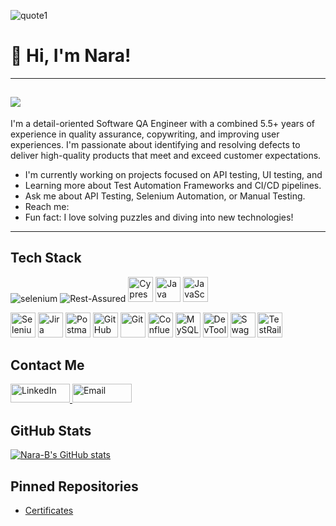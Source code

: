 ![quote1](https://github.com/user-attachments/assets/5bdc6f5b-f804-4647-a8d2-66b75507c5be)
# 👋 Hi, I'm Nara!
---
![](https://komarev.com/ghpvc/?username=Nara-B&color=orange&style=flat-square)
---
I'm a detail-oriented Software QA Engineer with a combined 5.5+ years of experience in quality assurance, copywriting, and improving user experiences. I'm passionate about identifying and resolving defects to deliver high-quality products that meet and exceed customer expectations.

* I'm currently working on projects focused on API testing, UI testing, and 
* Learning more about Test Automation Frameworks and CI/CD pipelines.
* Ask me about API Testing, Selenium Automation, or Manual Testing.
* Reach me: 
* Fun fact: I love solving puzzles and diving into new technologies!

---
## Tech Stack
![selenium](https://github.com/user-attachments/assets/b0f68cb1-0b27-42fa-80d3-0eba949f2ef0)
<img src="https://img.shields.io/badge/Rest--Assured-007EC6?style=for-the-badge&logo=rest-assured&logoColor=white" alt="Rest-Assured" /> 
<img src="https://cdn.jsdelivr.net/gh/devicons/devicon/icons/cypress/cypress-original.svg" alt="Cypress" width="40" height="40" />
<img src="https://cdn.jsdelivr.net/gh/devicons/devicon/icons/java/java-original.svg" alt="Java" width="40" height="40" />
<img src="https://cdn.jsdelivr.net/gh/devicons/devicon/icons/javascript/javascript-original.svg" alt="JavaScript" width="40" height="40" />

<img src="https://cdn.jsdelivr.net/gh/devicons/devicon/icons/selenium/selenium-original.svg" alt="Selenium" width="40" height="40" />
<img src="https://cdn.jsdelivr.net/gh/devicons/devicon/icons/jira/jira-original.svg" alt="Jira" width="40" height="40" />
<img src="https://cdn.jsdelivr.net/gh/devicons/devicon/icons/postman/postman-original.svg" alt="Postman" width="40" height="40" />
<img src="https://cdn.jsdelivr.net/gh/devicons/devicon/icons/github/github-original.svg" alt="GitHub" width="40" height="40" />
<img src="https://cdn.jsdelivr.net/gh/devicons/devicon/icons/git/git-original.svg" alt="Git" width="40" height="40" />
<img src="https://cdn.jsdelivr.net/gh/devicons/devicon/icons/confluence/confluence-original.svg" alt="Confluence" width="40" height="40" />
<img src="https://cdn.jsdelivr.net/gh/devicons/devicon/icons/mysql/mysql-original.svg" alt="MySQL" width="40" height="40" />
<img src="https://cdn.jsdelivr.net/gh/devicons/devicon/icons/chrome/chrome-original.svg" alt="DevTools" width="40" height="40" />
<img src="https://cdn.jsdelivr.net/gh/devicons/devicon/icons/swagger/swagger-original.svg" alt="Swagger" width="40" height="40" />
<img src="https://cdn.jsdelivr.net/gh/devicons/devicon/icons/testrail/testrail-original.svg" alt="TestRail" width="40" height="40" />


## Contact Me

<a href="www.linkedin.com/in/narmandakh-bayaraa">
  <img src="https://img.shields.io/badge/LinkedIn-blue?style=flat&logo=linkedin&logoColor=white" alt="LinkedIn" width="95" height="30">
</a>

<a href="mailto:NaraB.QA@gmail.com">
  <img src="https://img.shields.io/badge/Email-red?style=flat&logo=gmail&logoColor=white" alt="Email" width="95" height="30">
</a>

## GitHub Stats

[![Nara-B's GitHub stats](https://github-readme-stats.vercel.app/api?username=Nara-B&show_icons=true&theme=dark)](https://github.com/anuraghazra/github-readme-stats)

## Pinned Repositories

* [Certificates](https://github.com/Nara-B/Certificates.git)
